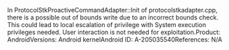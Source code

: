 In ProtocolStkProactiveCommandAdapter::Init of protocolstkadapter.cpp, there is a possible out of bounds write due to an incorrect bounds check. This could lead to local escalation of privilege with System execution privileges needed. User interaction is not needed for exploitation.Product: AndroidVersions: Android kernelAndroid ID: A-205035540References: N/A